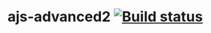 # ajs-advanced2 [![Build status](https://ci.appveyor.com/api/projects/status/9gt42yhqlao2resd?svg=true)](https://ci.appveyor.com/project/zarajskysam/ajs-advanced2)
